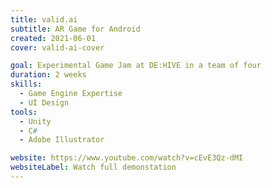 ```yaml
---
title: valid.ai
subtitle: AR Game for Android
created: 2021-06-01
cover: valid-ai-cover

goal: Experimental Game Jam at DE:HIVE in a team of four
duration: 2 weeks
skills:
  - Game Engine Expertise
  - UI Design
tools:
  - Unity
  - C#
  - Adobe Illustrator

website: https://www.youtube.com/watch?v=cEvE3Qz-dMI
websiteLabel: Watch full demonstation
---
```

